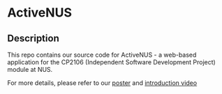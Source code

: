 # ActiveNUS

## Description
This repo contains our source code for ActiveNUS - a web-based application for the CP2106 (Independent Software Development Project) module at NUS.

For more details, please refer to our [poster](https://drive.google.com/file/d/1CTcRGXYjRdf0oOSdVXsgkGSveH_RCOx_/view?usp=sharing) and [introduction video](https://drive.google.com/file/d/129YfpTPlNUbaE8Dh_FWRRqwucMOkAF9_/view?usp=sharing)
